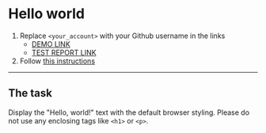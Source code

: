 # Hello world
1. Replace `<your_account>` with your Github username in the links
    - [DEMO LINK](https://nastya2203.github.io/layout_hello-world/) <br>
    - [TEST REPORT LINK](https://nastya2203np.github.io/layout_hello-world/report/html_report/)
2. Follow [this instructions](https://mate-academy.github.io/layout_task-guideline/)
___

## The task 
Display the "Hello, world!" text with the default browser styling. Please do not 
use any enclosing tags like `<h1>` or `<p>`.
